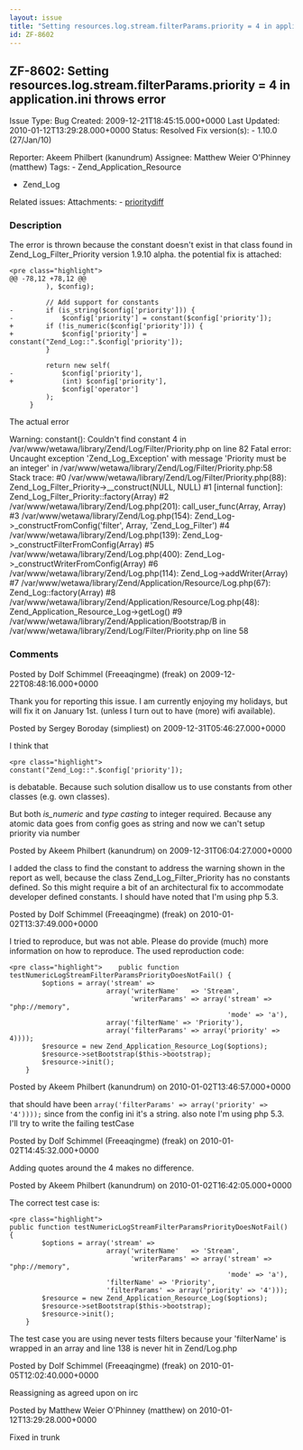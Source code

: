 ```yaml
---
layout: issue
title: "Setting resources.log.stream.filterParams.priority = 4 in application.ini throws error"
id: ZF-8602
---
```


ZF-8602: Setting resources.log.stream.filterParams.priority = 4 in application.ini throws error
-----------------------------------------------------------------------------------------------

 Issue Type: Bug Created: 2009-12-21T18:45:15.000+0000 Last Updated: 2010-01-12T13:29:28.000+0000 Status: Resolved Fix version(s): - 1.10.0 (27/Jan/10)
 
 Reporter:  Akeem Philbert (kanundrum)  Assignee:  Matthew Weier O'Phinney (matthew)  Tags: - Zend\_Application\_Resource
- Zend\_Log
 
 Related issues: 
 Attachments: - [prioritydiff](/issues/secure/attachment/12531/prioritydiff)
 
### Description

The error is thrown because the constant doesn't exist in that class found in Zend\_Log\_Filter\_Priority version 1.9.10 alpha. the potential fix is attached:

 
    <pre class="highlight">
    @@ -78,12 +78,12 @@
             ), $config);
     
             // Add support for constants
    -        if (is_string($config['priority'])) {
    -            $config['priority'] = constant($config['priority']);
    +        if (!is_numeric($config['priority'])) {
    +            $config['priority'] = constant("Zend_Log::".$config['priority']);
             }
     
             return new self(
    -            $config['priority'], 
    +            (int) $config['priority'],
                 $config['operator']
             );
         }


The actual error

Warning: constant(): Couldn't find constant 4 in /var/www/wetawa/library/Zend/Log/Filter/Priority.php on line 82 Fatal error: Uncaught exception 'Zend\_Log\_Exception' with message 'Priority must be an integer' in /var/www/wetawa/library/Zend/Log/Filter/Priority.php:58 Stack trace: #0 /var/www/wetawa/library/Zend/Log/Filter/Priority.php(88): Zend\_Log\_Filter\_Priority->\_\_construct(NULL, NULL) #1 [internal function]: Zend\_Log\_Filter\_Priority::factory(Array) #2 /var/www/wetawa/library/Zend/Log.php(201): call\_user\_func(Array, Array) #3 /var/www/wetawa/library/Zend/Log.php(154): Zend\_Log->\_constructFromConfig('filter', Array, 'Zend\_Log\_Filter') #4 /var/www/wetawa/library/Zend/Log.php(139): Zend\_Log->\_constructFilterFromConfig(Array) #5 /var/www/wetawa/library/Zend/Log.php(400): Zend\_Log->\_constructWriterFromConfig(Array) #6 /var/www/wetawa/library/Zend/Log.php(114): Zend\_Log->addWriter(Array) #7 /var/www/wetawa/library/Zend/Application/Resource/Log.php(67): Zend\_Log::factory(Array) #8 /var/www/wetawa/library/Zend/Application/Resource/Log.php(48): Zend\_Application\_Resource\_Log->getLog() #9 /var/www/wetawa/library/Zend/Application/Bootstrap/B in /var/www/wetawa/library/Zend/Log/Filter/Priority.php on line 58

 

 

### Comments

Posted by Dolf Schimmel (Freeaqingme) (freak) on 2009-12-22T08:48:16.000+0000

Thank you for reporting this issue. I am currently enjoying my holidays, but will fix it on January 1st. (unless I turn out to have (more) wifi available).

 

 

Posted by Sergey Boroday (simpliest) on 2009-12-31T05:46:27.000+0000

I think that

 
    <pre class="highlight">
    constant("Zend_Log::".$config['priority']);


is debatable. Because such solution disallow us to use constants from other classes (e.g. own classes).

But both _is\_numeric_ and _type_ _casting_ to integer required. Because any atomic data goes from config goes as string and now we can't setup priority via number

 

 

Posted by Akeem Philbert (kanundrum) on 2009-12-31T06:04:27.000+0000

I added the class to find the constant to address the warning shown in the report as well, because the class Zend\_Log\_Filter\_Priority has no constants defined. So this might require a bit of an architectural fix to accommodate developer defined constants. I should have noted that I'm using php 5.3.

 

 

Posted by Dolf Schimmel (Freeaqingme) (freak) on 2010-01-02T13:37:49.000+0000

I tried to reproduce, but was not able. Please do provide (much) more information on how to reproduce. The used reproduction code:

 
    <pre class="highlight">    public function testNumericLogStreamFilterParamsPriorityDoesNotFail() {
            $options = array('stream' =>
                            array('writerName'   => 'Stream',
                                  'writerParams' => array('stream' => "php://memory",
                                                          'mode' => 'a'),
                            array('filterName' => 'Priority'),
                            array('filterParams' => array('priority' => 4))));
            $resource = new Zend_Application_Resource_Log($options);
            $resource->setBootstrap($this->bootstrap);
            $resource->init();
        }

 

 

Posted by Akeem Philbert (kanundrum) on 2010-01-02T13:46:57.000+0000

that should have been `array('filterParams' => array('priority' => '4'))));` since from the config ini it's a string. also note I'm using php 5.3. I'll try to write the failing testCase

 

 

Posted by Dolf Schimmel (Freeaqingme) (freak) on 2010-01-02T14:45:32.000+0000

Adding quotes around the 4 makes no difference.

 

 

Posted by Akeem Philbert (kanundrum) on 2010-01-02T16:42:05.000+0000

The correct test case is:

 
    <pre class="highlight">
    public function testNumericLogStreamFilterParamsPriorityDoesNotFail() {
            $options = array('stream' =>
                            array('writerName'   => 'Stream',
                                  'writerParams' => array('stream' => "php://memory",
                                                          'mode' => 'a'),
                            'filterName' => 'Priority',
                            'filterParams' => array('priority' => '4')));
            $resource = new Zend_Application_Resource_Log($options);
            $resource->setBootstrap($this->bootstrap);
            $resource->init();
        }


The test case you are using never tests filters because your 'filterName' is wrapped in an array and line 138 is never hit in Zend/Log.php

 

 

Posted by Dolf Schimmel (Freeaqingme) (freak) on 2010-01-05T12:02:40.000+0000

Reassigning as agreed upon on irc

 

 

Posted by Matthew Weier O'Phinney (matthew) on 2010-01-12T13:29:28.000+0000

Fixed in trunk

 

 